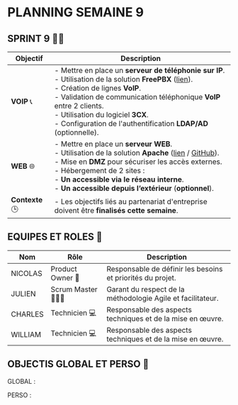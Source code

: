 # PLANNING SEMAINE 9

## SPRINT 9 🏃‍♂️

| **Objectif**            | **Description**                                                                                                                                              |
|--------------------------|--------------------------------------------------------------------------------------------------------------------------------------------------------------|
| **VOIP** 📞             | - Mettre en place un **serveur de téléphonie sur IP**.<br>- Utilisation de la solution **FreePBX** ([lien](https://www.freepbx.org/)).<br>- Création de lignes **VoIP**.<br>- Validation de communication téléphonique **VoIP** entre 2 clients.<br>- Utilisation du logiciel **3CX**.<br>- Configuration de l'authentification **LDAP/AD** (optionnelle). |
| **WEB** 🌐              | - Mettre en place un **serveur WEB**.<br>- Utilisation de la solution **Apache** ([lien](https://httpd.apache.org/) / [GitHub](https://github.com/apache/httpd)).<br>- Mise en **DMZ** pour sécuriser les accès externes.<br>- Hébergement de 2 sites :<br>  - **Un accessible via le réseau interne**.<br>  - **Un accessible depuis l’extérieur** (**optionnel**). |
| **Contexte** 🕒          | - Les objectifs liés au partenariat d'entreprise doivent être **finalisés cette semaine**.                                                                   |




## EQUIPES ET ROLES 🏢

| **Nom**          | **Rôle**          | **Description**                                     |
|-------------------|-------------------|-----------------------------------------------------|
| NICOLAS | Product Owner 🎯  | Responsable de définir les besoins et priorités du projet. |
| JULIEN | Scrum Master 🧑‍🤝‍🧑    | Garant du respect de la méthodologie Agile et facilitateur.|
| CHARLES | Technicien  💻    | Responsable des aspects techniques et de la mise en œuvre. |
| WILLIAM | Technicien 💻     | Responsable des aspects techniques et de la mise en œuvre. |


## OBJECTIS GLOBAL ET PERSO 🥇

GLOBAL :


PERSO :
